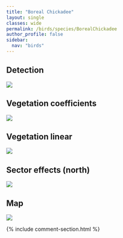 ```yaml
---
title: "Boreal Chickadee"
layout: single
classes: wide
permalink: /birds/species/BorealChickadee
author_profile: false
sidebar:
  nav: "birds"
---
```



<h2>Detection</h2>

<a href="https://beallen.github.io/DevelopmentWebsite/assets/images/birds/BorealChickadee/det.jpg">
<img src="https://beallen.github.io/DevelopmentWebsite/assets/images/birds/BorealChickadee/det.jpg">
</a>

<h2>Vegetation coefficients</h2>

<a href="https://beallen.github.io/DevelopmentWebsite/assets/images/birds/BorealChickadee/veghf.jpg">
<img src="https://beallen.github.io/DevelopmentWebsite/assets/images/birds/BorealChickadee/veghf.jpg">
</a>

<h2>Vegetation linear</h2>

<a href="https://beallen.github.io/DevelopmentWebsite/assets/images/birds/BorealChickadee/lin-north.jpg">
<img src="https://beallen.github.io/DevelopmentWebsite/assets/images/birds/BorealChickadee/lin-north.jpg">
</a>

<h2>Sector effects (north)</h2>

<a href="https://beallen.github.io/DevelopmentWebsite/assets/images/birds/BorealChickadee/sector-north.jpg">
<img src="https://beallen.github.io/DevelopmentWebsite/assets/images/birds/BorealChickadee/sector-north.jpg">
</a>

<h2>Map</h2>

<a href="https://beallen.github.io/DevelopmentWebsite/assets/images/birds/BorealChickadee/map.jpg">
<img src="https://beallen.github.io/DevelopmentWebsite/assets/images/birds/BorealChickadee/map.jpg">
</a>

{% include comment-section.html %}
